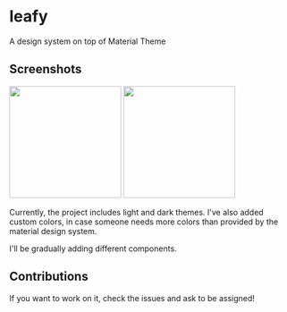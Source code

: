 # leafy

A design system on top of Material Theme

## Screenshots
<img src="https://github.com/user-attachments/assets/d320a160-fc4e-4519-b720-4920f0e27581" width="200" />
<img src="https://github.com/user-attachments/assets/517a053b-959a-44ed-a160-85f8f05b8c06" width="200" />


Currently, the project includes light and dark themes. I've also added custom colors, in case someone needs more colors than provided by the material design system.

I'll be gradually adding different components.

## Contributions
If you want to work on it, check the issues and ask to be assigned!
